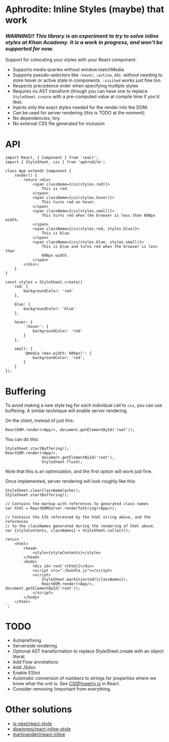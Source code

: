 # Aphrodite: Inline Styles (maybe) that work

### *WARNING!! This library is an experiment to try to solve inline styles at Khan Academy. It is a work in progress, and won't be supported for now.*

Support for colocating your styles with your React component.

- Supports media queries without window.matchMedia
- Supports pseudo-selectors like `:hover`, `:active`, etc. without needing to
  store hover or active state in components. `:visited` works just fine too.
- Respects precedence order when specifying multiple styles
- Requires no AST transform (though you can have one to replace
  `StyleSheet.create` with a pre-computed value at compile time if you'd like).
- Injects only the exact styles needed for the render into the DOM.
- Can be used for server rendering (this is TODO at the moment).
- No dependencies, tiny
- No external CSS file generated for inclusion

# API

    import React, { Component } from 'react';
    import { StyleSheet, css } from 'aphrodite';

    class App extends Component {
        render() {
            return <div>
                <span className={css(styles.red)}>
                    This is red.
                </span>
                <span className={css(styles.hover)}>
                    This turns red on hover.
                </span>
                <span className={css(styles.small)}>
                    This turns red when the browser is less than 600px width.
                </span>
                <span className={css(styles.red, styles.blue)}>
                    This is blue.
                </span>
                <span className={css(styles.blue, styles.small)}>
                    This is blue and turns red when the browser is less than
                    600px width.
                </span>
            </div>;
        }
    }

    const styles = StyleSheet.create({
        red: {
            backgroundColor: 'red'
        },

        blue: {
            backgroundColor: 'blue'
        },

        hover: {
            ':hover': {
                backgroundColor: 'red'
            }
        },

        small: {
            '@media (max-width: 600px)': {
                backgroundColor: 'red',
            }
        }
    });

# Buffering

To avoid making a new style tag for each individual call to `css`, you can use 
buffering. A similar technique will enable server rendering.

On the client, instead of just this:

    ReactDOM.render(<App/>, document.getElementById('root'));

You can do this:

    StyleSheet.startBuffering();
    ReactDOM.render(<App/>,
                    document.getElementById('root'),
                    StyleSheet.flush);

Note that this is an optimization, and the first option will work just fine.

Once implemented, server rendering will look roughly like this:

    StyleSheet.clearClassNameCache();
    StyleSheet.startBuffering();

    // Contains the markup with references to generated class names
    var html = ReactDOMServer.renderToString(<App/>);

    // Contains the CSS referenced by the html string above, and the references 
    // to the classNames generated during the rendering of html above.
    var {styleContents, classNames} = StyleSheet.collect();

    return `
        <html>
            <head>
                <style>{styleContents}</style>
            </head>
            <body>
                <div id='root'>{html}</div>
                <script src="./bundle.js"></script>
                <script>
                    StyleSheet.markInjected({classNames});
                    ReactDOM.render(<App/>, document.getElementById('root'));
                </script>
            </body>
        </html>
    `;

# TODO

- Autoprefixing
- Serverside rendering
- Optional AST transformation to replace StyleSheet.create with an object
  literal.
- Add Flow annotations
- Add JSdoc
- Enable ESlint
- Automatic conversion of numbers to strings for properties where we know what
  the unit is. See
  [CSSProperty.js](https://github.com/facebook/react/blob/master/src/renderers/dom/shared/CSSProperty.js)
  in React.
- Consider removing !important from everything.

# Other solutions

- [js-next/react-style](https://github.com/js-next/react-style)
- [dowjones/react-inline-style](https://github.com/dowjones/react-inline-style)
- [martinandert/react-inline](https://github.com/martinandert/react-inline)
